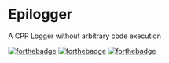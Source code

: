# Epilogger
A CPP Logger without arbitrary code execution

[![forthebadge](https://github.com/aurelenc/Epilogger/.github/assets/badges/works-on-my-machine.svg)](https://forthebadge.com)
[![forthebadge](https://github.com/aurelenc/Epilogger/.github/assets/badges/not-for-production.svg)](https://forthebadge.com)
[![forthebadge](https://github.com/aurelenc/Epilogger/.github/assets/badges/log4shell-free.svg)](https://forthebadge.com)
